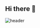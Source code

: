 ## Hi there 👋

![header](https://capsule-render.vercel.app/api?type=wave&color=auto&height=200&section=header&text=김수빈's%20Github&fontSize=50)
